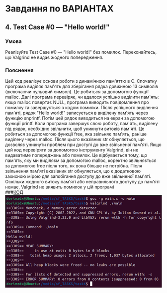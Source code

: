 # Завдання по ВАРІАНТАХ
## 4. Test Case #0 — "Hello world!"
### Умова 
Реалізуйте Test Case #0 — "Hello world!" без помилок. Переконайтесь, що Valgrind не видає жодного попередження.
### Пояснення
Цей код реалізує основи роботи з динамічною пам'яттю в C. Спочатку програма виділяє пам'ять для зберігання рядка довжиною 13 символів (включаючи нульовий символ). Це робиться за допомогою функції malloc. Далі програма перевіряє, чи вдалося успішно виділити пам'ять: якщо malloc повертає NULL, програма виводить повідомлення про помилку та завершується з кодом помилки.
Після успішного виділення пам'яті, рядок "Hello world!" записується в виділену пам'ять через функцію snprintf. Потім цей рядок виводиться на екран за допомогою функції printf.
Коли програма завершує свою роботу, пам'ять, виділену під рядок, необхідно звільнити, щоб уникнути витоків пам'яті. Це робиться за допомогою функції free, яка звільняє пам'ять, раніше виділену через malloc. Після цього вказівник str обнуляється, що дозволяє уникнути проблем при доступі до вже звільненої пам'яті.
Якщо цей код перевіряти за допомогою інструменту Valgrind, він не видаватиме попереджень або помилок. Це відбувається тому, що пам'ять, яку ми виділяєм за допомогою malloc, коректно звільняється за допомогою free після того, як вона більше не потрібна. Після звільнення пам'яті вказівник str обнуляється, що є додатковою захисною мірою для запобігання доступу до вже звільненої пам'яті. Оскільки жодного витоку пам'яті або неправильного доступу до пам'яті немає, Valgrind не виявить помилок у цій програмі <br>
###[КОД](main.c)<br>
![](Screenshot%20from%202025-04-18%2009-49-25.png)
